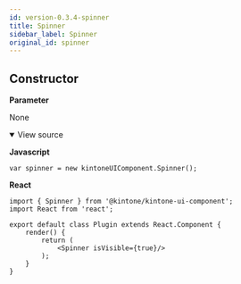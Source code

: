```yaml
---
id: version-0.3.4-spinner
title: Spinner
sidebar_label: Spinner
original_id: spinner
---
```


## Constructor

**Parameter**

None

<details class="tab-container" open>
<Summary>View source</Summary>

**Javascript**
```
var spinner = new kintoneUIComponent.Spinner();
```
**React**
```
import { Spinner } from '@kintone/kintone-ui-component';
import React from 'react';
   
export default class Plugin extends React.Component {
    render() {
        return (
            <Spinner isVisible={true}/>
        );
    }
}

```
</details>